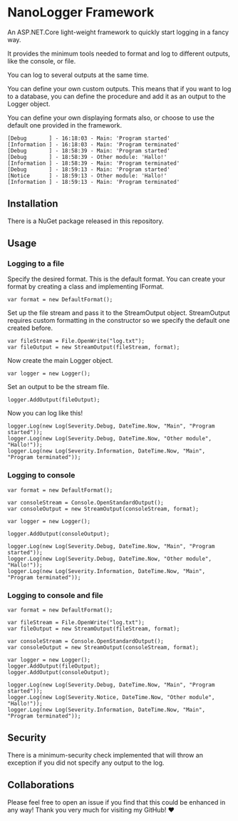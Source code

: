 # NanoLogger Framework
An ASP.NET.Core light-weight framework to quickly start logging in a fancy way.

It provides the minimum tools needed to format and log to different outputs, like the console, or file.

You can log to several outputs at the same time.

You can define your own custom outputs. This means that if you want to log to a database, you can define the procedure and add it as an output to the Logger object.

You can define your own displaying formats also, or choose to use the default one provided in the framework.

```
[Debug       ] - 16:18:03 - Main: 'Program started'
[Information ] - 16:18:03 - Main: 'Program terminated'
[Debug       ] - 18:58:39 - Main: 'Program started'
[Debug       ] - 18:58:39 - Other module: 'Hallo!'
[Information ] - 18:58:39 - Main: 'Program terminated'
[Debug       ] - 18:59:13 - Main: 'Program started'
[Notice      ] - 18:59:13 - Other module: 'Hallo!'
[Information ] - 18:59:13 - Main: 'Program terminated'
```

## Installation

There is a NuGet package released in this repository.

## Usage

### Logging to a file

Specify the desired format. This is the default format.
You can create your format by creating a class and implementing IFormat.
```
var format = new DefaultFormat();
```

Set up the file stream and pass it to the StreamOutput object.
StreamOutput requires custom formatting in the constructor so we specify the default one created before.
```
var fileStream = File.OpenWrite("log.txt");
var fileOutput = new StreamOutput(fileStream, format);
```

Now create the main Logger object.

```
var logger = new Logger();
```

Set an output to be the stream file.
```
logger.AddOutput(fileOutput);
```

Now you can log like this!
```
logger.Log(new Log(Severity.Debug, DateTime.Now, "Main", "Program started"));
logger.Log(new Log(Severity.Debug, DateTime.Now, "Other module", "Hallo!"));
logger.Log(new Log(Severity.Information, DateTime.Now, "Main", "Program terminated"));
```

### Logging to console
```
var format = new DefaultFormat();
            
var consoleStream = Console.OpenStandardOutput();
var consoleOutput = new StreamOutput(consoleStream, format);

var logger = new Logger();

logger.AddOutput(consoleOutput);

logger.Log(new Log(Severity.Debug, DateTime.Now, "Main", "Program started"));
logger.Log(new Log(Severity.Debug, DateTime.Now, "Other module", "Hallo!"));
logger.Log(new Log(Severity.Information, DateTime.Now, "Main", "Program terminated"));
```

### Logging to console and file
```
var format = new DefaultFormat();
            
var fileStream = File.OpenWrite("log.txt");
var fileOutput = new StreamOutput(fileStream, format);

var consoleStream = Console.OpenStandardOutput();
var consoleOutput = new StreamOutput(consoleStream, format);

var logger = new Logger();
logger.AddOutput(fileOutput);
logger.AddOutput(consoleOutput);

logger.Log(new Log(Severity.Debug, DateTime.Now, "Main", "Program started"));
logger.Log(new Log(Severity.Notice, DateTime.Now, "Other module", "Hallo!"));
logger.Log(new Log(Severity.Information, DateTime.Now, "Main", "Program terminated"));
```

## Security
There is a minimum-security check implemented that will throw an exception if you did not specify any output to the log.

## Collaborations
Please feel free to open an issue if you find that this could be enhanced in any way! Thank you very much for visiting my GitHub! :heart:
